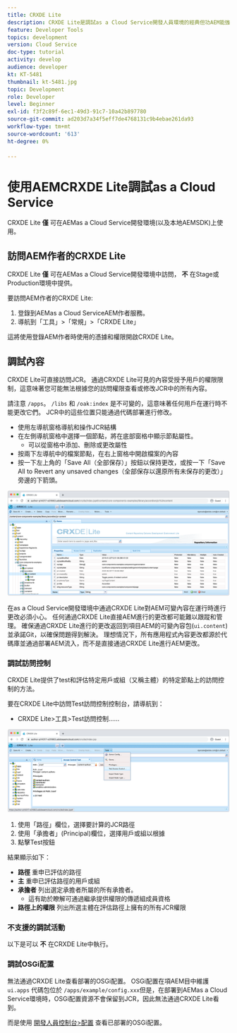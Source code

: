```yaml
---
title: CRXDE Lite
description: CRXDE Lite是調試as a Cloud Service開發人員環境的經典但功AEM能強大的工具。 CRXDE Lite提供了一套功能，可幫助調試以檢查所有資源和屬性、操作JCR的可變部分和調查權限。
feature: Developer Tools
topics: development
version: Cloud Service
doc-type: tutorial
activity: develop
audience: developer
kt: KT-5481
thumbnail: kt-5481.jpg
topic: Development
role: Developer
level: Beginner
exl-id: f3f2c89f-6ec1-49d3-91c7-10a42b897780
source-git-commit: ad203d7a34f5eff7de4768131c9b4ebae261da93
workflow-type: tm+mt
source-wordcount: '613'
ht-degree: 0%

---
```


# 使用AEMCRXDE Lite調試as a Cloud Service

CRXDE Lite __僅__ 可在AEMas a Cloud Service開發環境(以及本地AEMSDK)上使用。

## 訪問AEM作者的CRXDE Lite

CRXDE Lite __僅__ 可在AEMas a Cloud Service開發環境中訪問， __不__ 在Stage或Production環境中提供。

要訪問AEM作者的CRXDE Lite:

1. 登錄到AEMas a Cloud ServiceAEM作者服務。
1. 導航到「工具」>「常規」>「CRXDE Lite」

這將使用登錄AEM作者時使用的憑據和權限開啟CRXDE Lite。

## 調試內容

CRXDE Lite可直接訪問JCR。 通過CRXDE Lite可見的內容受授予用戶的權限限制，這意味著您可能無法根據您的訪問權限查看或修改JCR中的所有內容。

請注意 `/apps`。 `/libs` 和 `/oak:index` 是不可變的，這意味著任何用戶在運行時不能更改它們。 JCR中的這些位置只能通過代碼部署進行修改。

+ 使用左導航窗格導航和操作JCR結構
+ 在左側導航窗格中選擇一個節點，將在底部窗格中顯示節點屬性。
   + 可以從窗格中添加、刪除或更改屬性
+ 按兩下左導航中的檔案節點，在右上窗格中開啟檔案的內容
+ 按一下左上角的「Save All（全部保存）」按鈕以保持更改，或按一下「Save All to Revert any unsaved changes（全部保存以還原所有未保存的更改）」旁邊的下箭頭。

![CRXDE Lite — 調試內容](./assets/crxde-lite/debugging-content.png)

在as a Cloud Service開發環境中通過CRXDE Lite對AEM可變內容在運行時進行更改必須小心。
任何通過CRXDE Lite直接AEM進行的更改都可能難以跟蹤和管理。 確保通過CRXDE Lite進行的更改返回到項目AEM的可變內容包(`ui.content`)並承諾Git，以確保問題得到解決。 理想情況下，所有應用程式內容更改都源於代碼庫並通過部署AEM流入，而不是直接通過CRXDE Lite進行AEM更改。

### 調試訪問控制

CRXDE Lite提供了test和評估特定用戶或組（又稱主體）的特定節點上的訪問控制的方法。

要在CRXDE Lite中訪問Test訪問控制控制台，請導航到：

+ CRXDE Lite>工具>Test訪問控制……

![CRXDE Lite-Test訪問控制](./assets/crxde-lite/permissions__test-access-control.png)

1. 使用「路徑」欄位，選擇要計算的JCR路徑
1. 使用「承擔者」(Principal)欄位，選擇用戶或組以根據
1. 點擊Test按鈕

結果顯示如下：

+ __路徑__ 重申已評估的路徑
+ __主__ 重申已評估路徑的用戶或組
+ __承擔者__ 列出選定承擔者所屬的所有承擔者。
   + 這有助於瞭解可通過繼承提供權限的傳遞組成員資格
+ __路徑上的權限__ 列出所選主體在評估路徑上擁有的所有JCR權限

### 不支援的調試活動

以下是可以 __不__ 在CRXDE Lite中執行。

### 調試OSGi配置

無法通過CRXDE Lite查看部署的OSGi配置。 OSGi配置在項AEM目中維護 `ui.apps` 代碼包位於 `/apps/example/config.xxx`但是，在部署到AEMas a Cloud Service環境時，OSGi配置資源不會保留到JCR，因此無法通過CRXDE Lite看到。

而是使用 [開發人員控制台>配置](./developer-console.md#configurations) 查看已部署的OSGi配置。
